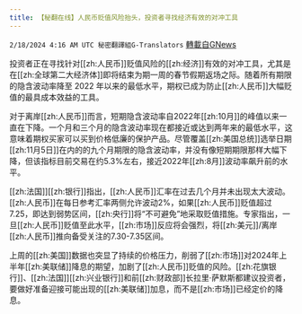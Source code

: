 ```yaml
---
title: 【秘翻在线】人民币贬值风险抬头，投资者寻找经济有效的对冲工具
---
```

`2/18/2024 4:16 AM UTC 秘密翻譯組G-Translators` [轉載自GNews](https://gnews.org/articles/2319624)

投资者正在寻找针对[[zh:人民币]]贬值风险的[[zh:经济]]有效的对冲工具，尤其是在[[zh:全球第二大经济体]]即将结束为期一周的春节假期返场之际。随着所有期限的隐含波动率降至 2022 年以来的最低水平，期权已成为防止[[zh:人民币]]大幅贬值的最具成本效益的工具。

对于离岸[[zh:人民币]]而言，短期隐含波动率自2022年[[zh:10月]]的峰值以来一直在下降。一个月和三个月的隐含波动率现在都接近或达到两年来的最低水平，这意味着期权买家可以买到价格低廉的保护产品。尽管覆盖[[zh:美国总统]]选举日期[[zh:11月5日]]在内的的九个月期限的隐含波动率，并没有像短期期限那样大幅下降，但该指标目前交易在约5.3%左右，接近2022年[[zh:8月]]波动率飙升前的水平。

[[zh:法国]][[zh:银行]]指出，[[zh:人民币]]汇率在过去几个月并未出现太大波动。[[zh:人民币]]在每日参考汇率两侧允许波动2%，如果[[zh:人民币]]贬值超过7.25，即达到弱势区间，[[zh:央行]]将“不可避免”地采取贬值措施。专家指出，一旦[[zh:人民币]]贬值至此水平，[[zh:市场]]反应将会强烈，将[[zh:美元]]/离岸[[zh:人民币]]推向备受关注的7.30-7.35区间。

上周的[[zh:美国]]数据也突显了持续的价格压力，削弱了[[zh:市场]]对2024年上半年[[zh:美联储]]降息的期望，加剧了[[zh:人民币]]贬值的风险。[[zh:花旗银行]]、[[zh:法国]][[zh:兴业银行]]和前[[zh:财政部]]长拉里·萨默斯都建议投资者，要做好准备迎接可能出现的[[zh:美联储]]加息，而不是[[zh:市场]]已经定价的降息。
